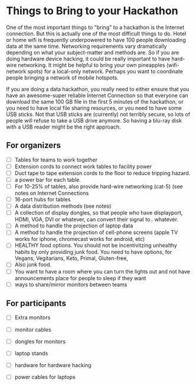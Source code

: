 Things to Bring to your Hackathon
============================

One of the most important things to "bring" to a hackathon is the Internet connection. 
But this is actually one of the most difficult things to do. 
Hotel or home wifi is frequently underpowered to have 100 people downloading data at the same time. 
Networking requirements vary dramatically depending on what your subject-matter and methods are. 
So if you are doing hardware device hacking, it could be really important to have hard-wire networking. 
It might be helpful to bring your own pineapples (wifi-network spots) for a local-only network. 
Perhaps you want to coordinate people bringing a network of mobile hotspots. 

If you are doing a data hackathon, you really need to either ensure that you have an awesome-super reliable Internet Connection
so that everyone can download the same 100 GB file in the first 5 minutes of the hackathon, or you need to have local
file sharing resources, or you need to have some USB sticks. Not that USB sticks are (currently) not terribly secure, 
so lots of people will refuse to take a USB drive anymore. So having a blu-ray disk with a USB reader might be the right approach.


## For organizers
- [ ] Tables for teams to work together
- [ ] Extension cords to connect work tables to facility power
- [ ] Duct tape to tape extension cords to the floor to reduce tripping hazard.
- [ ] a power bar for each table. 
- [ ] For 10-25% of tables, also provide hard-wire networking (cat-5) (see notes on Internet Connections
- [ ] 16-port hubs for tables
- [ ] A data distribution methods (see notes)
- [ ] A collection of display dongles, so that people who have displayport, HDMI, VGA, DVI or whatever, can convert their signal to.. whatever.
- [ ] A method to handle the projection of laptop data
- [ ] A method to handle the projection of cell-phone screens (apple TV works for iphone, chromecast works for android, etc)
- [ ] HEALTHY food options. You should not be incentivitzing unhealthy habits by only providing junk food. You need to have options, for Vegans, Vegitarians, Keto, Primal, Gluten-free, 
- [ ] Also junk food. 
- [ ] You want to have a room where you can turn the lights out and not have announcements place for people to sleep if they want
- [ ] ways to share/mirror monitors between teams

## For participants
- [ ] Extra monitors
- [ ] monitor cables
- [ ] dongles for monitors
- [ ] laptop stands
- [ ] hardware for hardware hacking
- [ ] power cables for laptops







